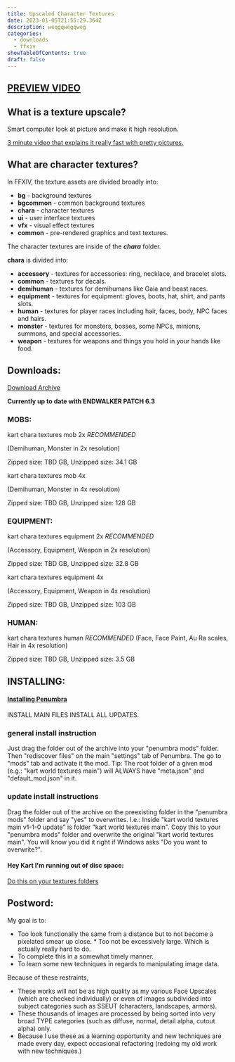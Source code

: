 ```yaml
---
title: Upscaled Character Textures
date: 2023-01-05T21:55:29.364Z
description: weqgqwegqweg
categories:
  - downloads
  - ffxiv
showTableOfContents: true
draft: false
---
```

## **[PREVIEW VIDEO](https://www.youtube.com/watch?v=M1_HPTJpZvk)**

## **What is a texture upscale?**

Smart computer look at picture and make it high resolution.

[3 minute video that explains it really fast with pretty pictures.](https://www.youtube.com/watch?v=Fix6u4pksrg)

## **What are character textures?**

 In FFXIV, the texture assets are divided broadly into:

* **bg** - background textures
* **bgcommon** - common background textures
* **chara** - character textures
* **ui** - user interface textures
* **vfx** - visual effect textures
* **common** - pre-rendered graphics and text textures.

The character textures are inside of the ***chara*** folder.

**chara** is divided into:

* **accessory** - textures for accessories: ring, necklace, and bracelet slots.
* **common** - textures for decals.
* **demihuman** - textures for demihumans like Gaia and beast races.
* **equipment** - textures for equipment: gloves, boots, hat, shirt, and pants slots.
* **human** - textures for player races including hair, faces, body, NPC faces and hairs.
* **monster** - textures for monsters, bosses, some NPCs, minions, summons, and special accessories.
* **weapon** - textures for weapons and things you hold in your hands like food.

## Downloads:

[D﻿ownload Archive](https://kache.kartoffels.club)

**Currently up to date with ENDWALKER PATCH 6.3**

### **MOBS:**

kart chara textures mob 2x *RECOMMENDED*

(Demihuman, Monster in 2x resolution)

Zipped size: TBD GB, Unzipped size: 34.1 GB

kart chara textures mob 4x

(Demihuman, Monster in 4x resolution)

Zipped size: TBD GB, Unzipped size: 128 GB

### **EQUIPMENT:**

kart chara textures equipment 2x *RECOMMENDED*

(Accessory, Equipment, Weapon in 2x resolution)

Zipped size: TBD GB, Unzipped size: 32.8 GB

kart chara textures equipment 4x

(Accessory, Equipment, Weapon in 4x resolution)

Zipped size: TBD GB, Unzipped size: 103 GB

### **HUMAN**:

kart chara textures human *RECOMMENDED*
(Face, Face Paint, Au Ra scales, Hair in 4x resolution)

Zipped size: TBD GB, Unzipped size: 3.5 GB

## INSTALLING:

#### **[Installing Penumbra](https://reniguide.info/#installpenumbra)**

I﻿NSTALL MAIN FILES
INSTALL ALL UPDATES.

### general install instruction

Just drag the folder out of the archive into your "penumbra mods" folder. Then "rediscover files" on the main "settings" tab of Penumbra. The go to "mods" tab and activate it the mod.
Tip: The root folder of a given mod (e.g.: "kart world textures main") will ALWAYS have "meta.json" and "default_mod.json" in it.

### update install instructions

Drag the folder out of the archive on the preexisting folder in the "penumbra mods" folder and say "yes" to overwrites.
I.e.: Inside "kart world textures main v1-1-0 update" is folder "kart world textures main". Copy this to your "penumbra mods" folder and overwrite the original "kart world textures main". You will know you did it right if Windows asks "Do you want to overwrite?".


#### **Hey Kart I'm running out of disc space:**

[Do this on your textures folders](https://www.windowscentral.com/how-enable-file-compression-windows-11#compress_ntfs_file_windows11)


## **Postword**:

My goal is to:

* Too look functionally the same from a distance but to not become a pixelated smear up close.
  *﻿ Too not be excessively large. Which is actually really hard to do.
* To complete this in a somewhat timely manner.
* To learn some new techniques in regards to manipulating image data.

Because of these restraints,

* These works will not be as high quality as my various Face Upscales (which are checked individually) or even of images subdivided into subject categories such as SSEUT (characters, landscapes, armors).
* These thousands of images are processed by being sorted into very broad TYPE categories (such as diffuse, normal, detail alpha, cutout alpha) only.
* Because I use these as a learning opportunity and new techniques are made every day, expect occasional refactoring (redoing my old work with new techniques.)